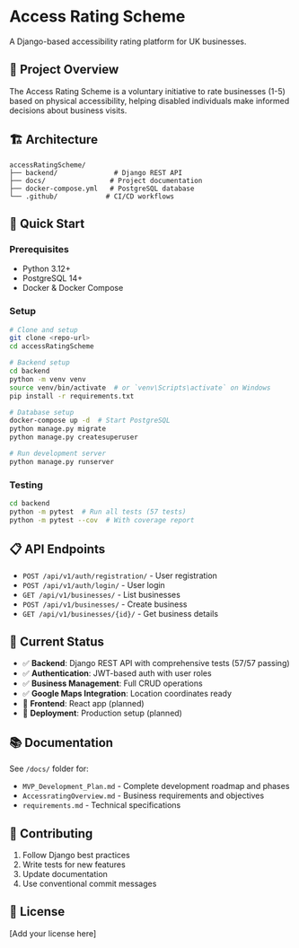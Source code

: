 # Access Rating Scheme

A Django-based accessibility rating platform for UK businesses.

## 🎯 Project Overview

The Access Rating Scheme is a voluntary initiative to rate businesses (1-5) based on physical accessibility, helping disabled individuals make informed decisions about business visits.

## 🏗️ Architecture

```
accessRatingScheme/
├── backend/              # Django REST API
├── docs/                # Project documentation
├── docker-compose.yml   # PostgreSQL database
└── .github/            # CI/CD workflows
```

## 🚀 Quick Start

### Prerequisites

- Python 3.12+
- PostgreSQL 14+
- Docker & Docker Compose

### Setup

```bash
# Clone and setup
git clone <repo-url>
cd accessRatingScheme

# Backend setup
cd backend
python -m venv venv
source venv/bin/activate  # or `venv\Scripts\activate` on Windows
pip install -r requirements.txt

# Database setup
docker-compose up -d  # Start PostgreSQL
python manage.py migrate
python manage.py createsuperuser

# Run development server
python manage.py runserver
```

### Testing

```bash
cd backend
python -m pytest  # Run all tests (57 tests)
python -m pytest --cov  # With coverage report
```

## 📋 API Endpoints

- `POST /api/v1/auth/registration/` - User registration
- `POST /api/v1/auth/login/` - User login
- `GET /api/v1/businesses/` - List businesses
- `POST /api/v1/businesses/` - Create business
- `GET /api/v1/businesses/{id}/` - Get business details

## 🧪 Current Status

- ✅ **Backend**: Django REST API with comprehensive tests (57/57 passing)
- ✅ **Authentication**: JWT-based auth with user roles
- ✅ **Business Management**: Full CRUD operations
- ✅ **Google Maps Integration**: Location coordinates ready
- 🚧 **Frontend**: React app (planned)
- 🚧 **Deployment**: Production setup (planned)

## 📚 Documentation

See `/docs/` folder for:

- `MVP_Development_Plan.md` - Complete development roadmap and phases
- `AccessratingOverview.md` - Business requirements and objectives
- `requirements.md` - Technical specifications

## 🤝 Contributing

1. Follow Django best practices
2. Write tests for new features
3. Update documentation
4. Use conventional commit messages

## 📄 License

[Add your license here]
